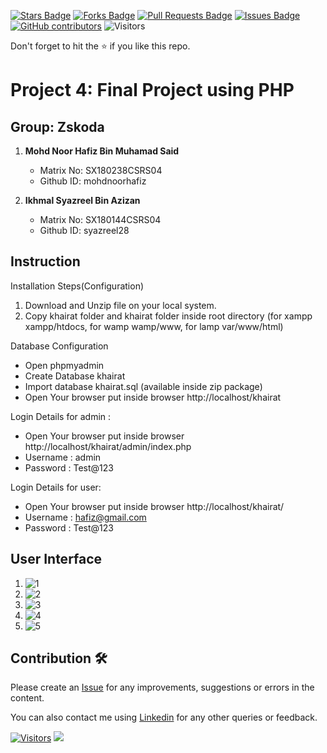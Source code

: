 <a href="https://github.com/drshahizan/software-engineering/stargazers"><img src="https://img.shields.io/github/stars/drshahizan/software-engineering" alt="Stars Badge"/></a>
<a href="https://github.com/drshahizan/software-engineering/network/members"><img src="https://img.shields.io/github/forks/drshahizan/software-engineering" alt="Forks Badge"/></a>
<a href="https://github.com/drshahizan/software-engineering/pulls"><img src="https://img.shields.io/github/issues-pr/drshahizan/software-engineering" alt="Pull Requests Badge"/></a>
<a href="https://github.com/drshahizan/software-engineering/issues"><img src="https://img.shields.io/github/issues/drshahizan/software-engineering" alt="Issues Badge"/></a>
<a href="https://github.com/drshahizan/software-engineering/graphs/contributors"><img alt="GitHub contributors" src="https://img.shields.io/github/contributors/drshahizan/software-engineering?color=2b9348"></a>
![Visitors](https://api.visitorbadge.io/api/visitors?path=https%3A%2F%2Fgithub.com%2Fdrshahizan%2Fsoftware-engineering&labelColor=%23d9e3f0&countColor=%23697689&style=flat)

Don't forget to hit the :star: if you like this repo.

# Project 4: Final Project using PHP

## Group: Zskoda

1. **Mohd Noor Hafiz Bin Muhamad Said**
   - Matrix No: SX180238CSRS04
   - Github ID: mohdnoorhafiz

2. **Ikhmal Syazreel Bin Azizan**
   - Matrix No: SX180144CSRS04
   - Github ID: syazreel28

## Instruction
     
Installation Steps(Configuration)
1. Download and Unzip file on your local system.
2. Copy khairat folder and khairat folder inside root directory (for xampp xampp/htdocs, for wamp wamp/www, for lamp var/www/html)

Database Configuration

- Open phpmyadmin
- Create Database khairat
- Import database khairat.sql (available inside zip package)
- Open Your browser put inside browser http://localhost/khairat

Login Details for admin : 
- Open Your browser put inside browser http://localhost/khairat/admin/index.php
- Username : admin
- Password : Test@123

Login Details for user: 
- Open Your browser put inside browser http://localhost/khairat/
- Username : hafiz@gmail.com
- Password : Test@123

## User Interface
1. ![1](https://github.com/drshahizan/learn-php/blob/main/project/4-project/submission/7%20zskoda/khairat/sc/1.jpg)
2. ![2](https://github.com/drshahizan/learn-php/blob/main/project/4-project/submission/7%20zskoda/khairat/sc/2.jpg)
3. ![3](https://github.com/drshahizan/learn-php/blob/main/project/4-project/submission/7%20zskoda/khairat/sc/3.jpg)
4. ![4](https://github.com/drshahizan/learn-php/blob/main/project/4-project/submission/7%20zskoda/khairat/sc/4.jpg)
5. ![5](https://github.com/drshahizan/learn-php/blob/main/project/4-project/submission/7%20zskoda/khairat/sc/5.jpg)


## Contribution 🛠️
Please create an [Issue](https://github.com/drshahizan/software-engineering/issues) for any improvements, suggestions or errors in the content.

You can also contact me using [Linkedin](https://www.linkedin.com/in/drshahizan/) for any other queries or feedback.

[![Visitors](https://api.visitorbadge.io/api/visitors?path=https%3A%2F%2Fgithub.com%2Fdrshahizan&labelColor=%23697689&countColor=%23555555&style=plastic)](https://visitorbadge.io/status?path=https%3A%2F%2Fgithub.com%2Fdrshahizan)
![](https://hit.yhype.me/github/profile?user_id=81284918)
